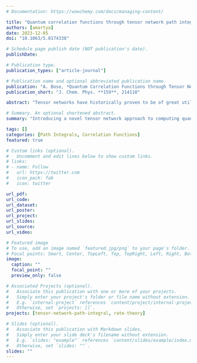 ```yaml
---
# Documentation: https://wowchemy.com/docs/managing-content/

title: "Quantum correlation functions through tensor network path integral"
authors: [amartya]
date: 2023-12-05
doi: "10.1063/5.0174338"

# Schedule page publish date (NOT publication's date).
publishDate: 

# Publication type.
publication_types: ["article-journal"]

# Publication name and optional abbreviated publication name.
publication: "A. Bose, *Quantum Correlation Functions through Tensor Network Path Integral*, J. Chem. Phys. **159**, 214110 (2023)."
publication_short: "J. Chem. Phys. **159**, 214110"

abstract: "Tensor networks have historically proven to be of great utility in providing compressed representations of wave functions that can be used for the calculation of eigenstates. Recently, it has been shown that a variety of these networks can be leveraged to make real time non-equilibrium simulations of dynamics involving the Feynman–Vernon influence functional more efficient. In this work, a tensor network is developed for non-perturbatively calculating the equilibrium correlation function for open quantum systems using the path integral methodology. These correlation functions are of fundamental importance in calculations of rates of reactions, simulations of response functions and susceptibilities, spectra of systems, etc. The influence of the solvent on the quantum system is incorporated through an influence functional, whose unconventional structure motivates the design of a new optimal matrix product-like operator that can be applied to the so-called path amplitude matrix product state. This complex-time tensor network path integral approach provides an exceptionally efficient representation of the path integral, enabling simulations for larger systems strongly interacting with baths and at lower temperatures out to longer time. The derivation, design, and implementation of this method are discussed along with a wide range of illustrations ranging from rate theory and symmetrized spin correlation functions to simulation of response of the Fenna–Matthews–Olson complex to light."

# Summary. An optional shortened abstract.
summary: "Introducing a novel tensor network approach to computing quantum correlation functions for open quantum systems using Feynman-Vernon influence function. Read in full detail..."

tags: []
categories: [Path Integrals, Correlation Functions]
featured: true

# Custom links (optional).
#   Uncomment and edit lines below to show custom links.
# links:
# - name: Follow
#   url: https://twitter.com
#   icon_pack: fab
#   icon: twitter

url_pdf:
url_code:
url_dataset:
url_poster:
url_project:
url_slides:
url_source:
url_video:

# Featured image
# To use, add an image named `featured.jpg/png` to your page's folder. 
# Focal points: Smart, Center, TopLeft, Top, TopRight, Left, Right, BottomLeft, Bottom, BottomRight.
image:
  caption: ""
  focal_point: ""
  preview_only: false

# Associated Projects (optional).
#   Associate this publication with one or more of your projects.
#   Simply enter your project's folder or file name without extension.
#   E.g. `internal-project` references `content/project/internal-project/index.md`.
#   Otherwise, set `projects: []`.
projects: [tensor-network-path-integral, rate-theory]

# Slides (optional).
#   Associate this publication with Markdown slides.
#   Simply enter your slide deck's filename without extension.
#   E.g. `slides: "example"` references `content/slides/example/index.md`.
#   Otherwise, set `slides: ""`.
slides: ""
---
```


